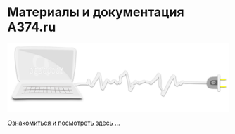 # Материалы и документация **А374.ru**

![img](docs/assets/svg/comp-start.svg)

[Ознакомиться и посмотреть здесь …](https://set.a374.ru/a374.ru/navi)

